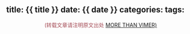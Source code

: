 title: {{ title }}
date: {{ date }}
categories:
tags:
---

<center><font color='#a44a54'>(转载文章请注明原文出处 </font><a href='http://vimer.me' style='font-color:#496b98'>MORE THAN VIMER)</a></center>
